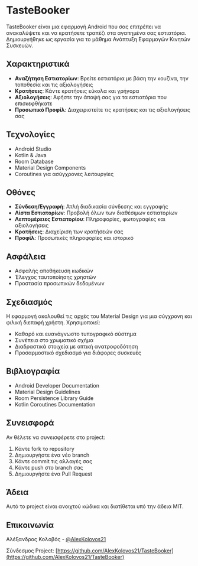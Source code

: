 # TasteBooker

TasteBooker είναι μια εφαρμογή Android που σας επιτρέπει να ανακαλύψετε και να κρατήσετε τραπέζι στα αγαπημένα σας εστιατόρια. Δημιουργήθηκε ως εργασία για το μάθημα Ανάπτυξη Εφαρμογών Κινητών Συσκευών.

## Χαρακτηριστικά

- **Αναζήτηση Εστιατορίων**: Βρείτε εστιατόρια με βάση την κουζίνα, την τοποθεσία και τις αξιολογήσεις
- **Κρατήσεις**: Κάντε κρατήσεις εύκολα και γρήγορα
- **Αξιολογήσεις**: Αφήστε την άποψή σας για τα εστιατόρια που επισκεφθήκατε
- **Προσωπικό Προφίλ**: Διαχειριστείτε τις κρατήσεις και τις αξιολογήσεις σας

## Τεχνολογίες

- Android Studio
- Kotlin & Java
- Room Database
- Material Design Components
- Coroutines για ασύγχρονες λειτουργίες

## Οθόνες

- **Σύνδεση/Εγγραφή**: Απλή διαδικασία σύνδεσης και εγγραφής
- **Λίστα Εστιατορίων**: Προβολή όλων των διαθέσιμων εστιατορίων
- **Λεπτομέρειες Εστιατορίου**: Πληροφορίες, φωτογραφίες και αξιολογήσεις
- **Κρατήσεις**: Διαχείριση των κρατήσεών σας
- **Προφίλ**: Προσωπικές πληροφορίες και ιστορικό

## Ασφάλεια

- Ασφαλής αποθήκευση κωδικών
- Έλεγχος ταυτοποίησης χρηστών
- Προστασία προσωπικών δεδομένων

## Σχεδιασμός

Η εφαρμογή ακολουθεί τις αρχές του Material Design για μια σύγχρονη και φιλική διεπαφή χρήστη. Χρησιμοποιεί:
- Καθαρό και ευανάγνωστο τυπογραφικό σύστημα
- Συνέπεια στο χρωματικό σχήμα
- Διαδραστικά στοιχεία με οπτική ανατροφοδότηση
- Προσαρμοστικό σχεδιασμό για διάφορες συσκευές

## Βιβλιογραφία

- Android Developer Documentation
- Material Design Guidelines
- Room Persistence Library Guide
- Kotlin Coroutines Documentation

## Συνεισφορά

Αν θέλετε να συνεισφέρετε στο project:
1. Κάντε fork το repository
2. Δημιουργήστε ένα νέο branch
3. Κάντε commit τις αλλαγές σας
4. Κάντε push στο branch σας
5. Δημιουργήστε ένα Pull Request

## Άδεια

Αυτό το project είναι ανοιχτού κώδικα και διατίθεται υπό την άδεια MIT.

## Επικοινωνία

Αλέξανδρος Κολοβός - [@AlexKolovos21](https://github.com/AlexKolovos21)

Σύνδεσμος Project: [https://github.com/AlexKolovos21/TasteBooker](https://github.com/AlexKolovos21/TasteBooker) 